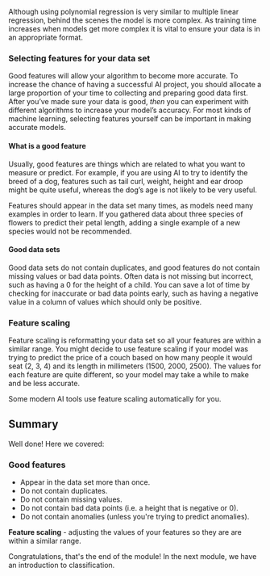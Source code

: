 Although using polynomial regression is very similar to multiple linear regression, behind the scenes the model is more complex. As training time increases when models get more complex it is vital to ensure your data is in an appropriate format.

### Selecting features for your data set

Good features will allow your algorithm to become more accurate. To increase the chance of having a successful AI project, you should allocate a large proportion of your time to collecting and preparing good data first. After you’ve made sure your data is good, *then* you can experiment with different algorithms to increase your model’s accuracy. For most kinds of machine learning, selecting features yourself can be important in making accurate models.

#### What is a good feature

Usually, good features are things which are related to what you want to measure or predict. For example, if you are using AI to try to identify the breed of a dog, features such as tail curl, weight, height and ear droop might be quite useful, whereas the dog’s age is not likely to be very useful.  
  
Features should appear in the data set many times, as models need many examples in order to learn. If you gathered data about three species of flowers to predict their petal length, adding a single example of a new species would not be recommended.
  
#### Good data sets

Good data sets do not contain duplicates, and good features do not contain missing values or bad data points. Often data is not missing but incorrect, such as having a 0 for the height of a child. You can save a lot of time by checking for inaccurate or bad data points early, such as having a negative value in a column of values which should only be positive.

### Feature scaling

Feature scaling is reformatting your data set so all your features are within a similar range. You might decide to use feature scaling if your model was trying to predict the price of a couch based on how many people it would seat (2, 3, 4) and its length in millimeters (1500, 2000, 2500). The values for each feature are quite different, so your model may take a while to make and be less accurate.  
  
Some modern AI tools use feature scaling automatically for you.

## Summary

Well done! Here we covered:

### Good features

* Appear in the data set more than once.
* Do not contain duplicates.
* Do not contain missing values.
* Do not contain bad data points (i.e. a height that is negative or 0).
* Do not contain anomalies (unless you're trying to predict anomalies).  

__Feature scaling__ - adjusting the values of your features so they are are within a similar range.
  
Congratulations, that's the end of the module! In the next module, we have an introduction to classification.